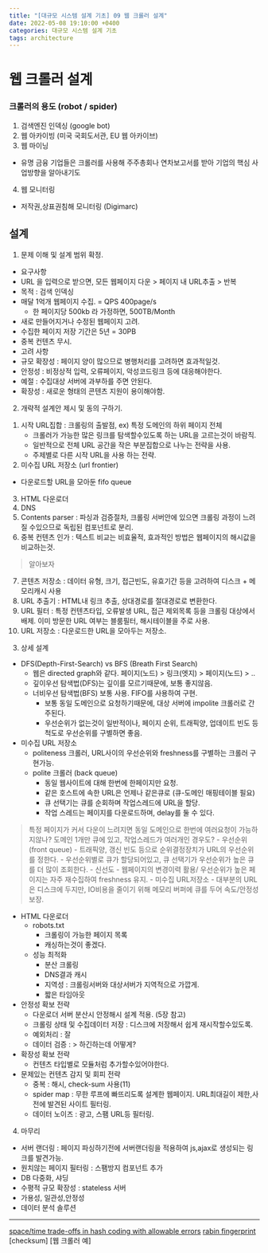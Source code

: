 ```yaml
---
title: "[대규모 시스템 설계 기초] 09 웹 크롤러 설계"
date: 2022-05-08 19:10:00 +0400
categories: 대규모 시스템 설계 기초
tags: architecture
---
```

# 웹 크롤러 설계
### 크롤러의 용도 (robot / spider)
1. 검색엔진 인덱싱 (google bot)
2. 웹 아카이빙 (미국 국회도서관, EU 웹 아카이브)
3. 웹 마이닝
  - 유명 금융 기업들은 크롤러를 사용해 주주총회나 연차보고서를 받아 기업의 핵심 사업방향을 알아내기도
4. 웹 모니터링
  - 저작권,상표권침해 모니터링 (Digimarc)
## 설계
1. 문제 이해 및 설계 범위 확정.
 - 요구사항
  - URL 을 입력으로 받으면, 모든 웹페이지 다운 > 페이지 내 URL추출 > 반복
  - 목적 : 검색 인덱싱
  - 매달 1억개 웹페이지 수집. = QPS 400page/s
    - 한 페이지당 500kb 라 가정하면, 500TB/Month
  - 새로 만들어지거나 수정된 웹페이지 고려.
  - 수집한 페이지 저장 기간은 5년 = 30PB
  - 중복 컨텐츠 무시.
 - 고려 사항 
  - 규모 확장성 : 페이지 양이 많으므로 병행처리를 고려하면 효과적일것.
  - 안정성 : 비정상적 입력, 오류페이지, 악성코드링크 등에 대응해야한다.
  - 예절 : 수집대상 서버에 과부하를 주면 안된다.
  - 확장성 : 새로운 형태의 콘텐츠 지원이 용이해야함.
2. 개략적 설계안 제시 및 동의 구하기.
 1) 시작 URL집합
    : 크롤링의 출발점, ex) 특정 도메인의 하위 페이지 전체
    - 크롤러가 가능한 많은 링크를 탐색할수있도록 하는 URL을 고르는것이 바람직.
    - 일반적으로 전체 URL 공간을 작은 부분집합으로 나누는 전략을 사용.
    - 주제별로 다른 시작 URL을 사용 하는 전략.
 2) 미수집 URL 저장소 (url frontier)
   - 다운로드할 URL을 모아둔 fifo queue
 3) HTML 다운로더
 4) DNS
 5) Contents parser
   : 파싱과 검증절차, 크롤링 서버안에 있으면 크롤링 과정이 느려질 수있으므로 독립된 컴포넌트로 분리.
 6) 중복 컨텐츠 인가
   : 텍스트 비교는 비효율적, 효과적인 방법은 웹페이지의 해시값을 비교하는것. 
   > 알아보자
 7) 콘텐츠 저장소
   : 데이터 유형, 크기, 접근빈도, 유효기간 등을 고려하여 디스크 + 메모리캐시 사용
 8) URL 추출기
  : HTML내 링크 추출, 상대경로를 절대경로로 변환한다.
 9) URL 필터
  : 특정 컨텐츠타입, 오류발생 URL, 접근 제외목록 등을 크롤링 대상에서 배제.
  이미 방문한 URL 여부는 블룸필터, 해시테이블을 주로 사용.
 10) URL 저장소
   : 다운로드한 URL을 모아두는 저장소.
   
     
3. 상세 설계
  - DFS(Depth-First-Search) vs BFS (Breath First Search)
    - 웹은 directed graph와 같다. 페이지(노드) > 링크(엣지) > 페이지(노드) > ..
    - 깊이우선 탐색법(DFS)는 깊이를 모르기때문에, 보통 좋지않음.
    - 너비우선 탐색법(BFS) 보통 사용. FIFO를 사용하여 구현.
      - 보통 동일 도메인으로 요청하기때문에, 대상 서버에 impolite 크롤러로 간주된다. 
      - 우선순위가 없는것이 일반적이나, 페이지 순위, 트래픽양, 업데이트 빈도 등 척도로 우선순위를 구별하면 좋음.
  - 미수집 URL 저장소
    - politeness 크롤러, URL사이의 우선순위와 freshness를 구별하는 크롤러 구현가능.
    - polite 크롤러 (back queue)
      - 동일 웹사이트에 대해 한번에 한페이지만 요청.
      - 같은 호스트에 속한 URL은 언제나 같은큐로 (큐-도메인 매핑테이블 필요)
      - 큐 선택기는 큐를 순회하며 작업스레드에 URL을 할당.
      - 작업 스레드는 페이지를 다운로드하며, delay를 둘 수 있다.
  > 특정 페이지가 커서 다운이 느려지면 동일 도메인으로 한번에 여러요청이 가능하지않나? 도메인 1개만 큐에 있고, 작업스레드가 여러개인 경우도?
    - 우선순위 (front queue)
      - 트래픽양, 갱신 빈도 등으로 순위결정장치가 URL의 우선순위를 정한다.
      - 우선순위별로 큐가 할당되어있고, 큐 선택기가 우선순위가 높은 큐를 더 많이 조회한다.
    - 신선도
      - 웹페이지의 변경이력 활용/ 우선순위가 높은 페이지는 자주 재수집하여 freshness 유지.
    - 미수집 URL저장소
      - 대부분의 URL은 디스크에 두지만, IO비용을 줄이기 위해 메모리 버퍼에 큐를 두어 속도/안정성 보장.
  - HTML 다운로더
    - robots.txt
      - 크롤링이 가능한 페이지 목록
      - 캐싱하는것이 좋겠다.
    - 성능 최적화
      - 분산 크롤링
      - DNS결과 캐시
      - 지역성 : 크롤링서버와 대상서버가 지역적으로 가깝게.
      - 짧은 타임아웃
  - 안정성 확보 전략
    - 다운로더 서버 분산시 안정해시 설계 적용. (5장 참고)
    - 크롤링 상태 및 수집데이터 저장 : 디스크에 저장해서 쉽게 재시작할수있도록.
    - 예외처리 : 잘
    - 데이터 검증 : > 하긴하는데 어떻게?
  - 확장성 확보 전략
    - 컨텐츠 타입별로 모듈처럼 추가할수있어야한다.
  - 문제있는 컨텐츠 감지 및 회피 전략
    - 중복 : 해시, check-sum 사용(11)
    - spider map : 무한 루프에 빠뜨리도록 설계한 웹페이지. URL최대길이 제한,사전에 발견된 사이트 필터링.
    - 데이터 노이즈 : 광고, 스팸 URL등 필터링.
4. 마무리 
  - 서버 랜더링 : 페이지 파싱하기전에 서버랜더링을 적용하여 js,ajax로 생성되는 링크를 발견가능.
  - 원치않는 페이지 필터링 : 스팸방지 컴포넌트 추가
  - DB 다중화, 샤딩
  - 수평적 규모 확장성 : stateless 서버
  - 가용성, 일관성,안정성
  - 데이터 분석 솔루션

----
[space/time trade-offs in hash coding with allowable errors](https://dl.acm.org/doi/10.1145/362686.362692)
[rabin fingerprint](https://en.wikipedia.org/wiki/Rabin_fingerprint)
[checksum]
[웹 크롤러 예]
